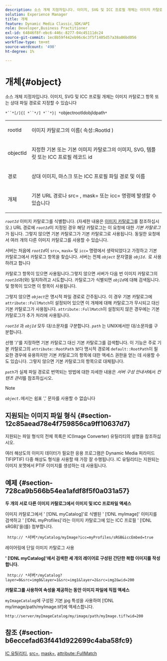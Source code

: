 ```yaml
---
description: 소스 개체 지정자입니다. 이미지, SVG 및 ICC 프로필 개체는 이미지 카탈로그 항목 또는 상대 파일 경로로 지정할 수 있습니다
solution: Experience Manager
title: 개체
feature: Dynamic Media Classic,SDK/API
role: Developer,Business Practitioner
exl-id: 64846f8f-ebc6-446c-8277-04c45111dc24
source-git-commit: 1ec8b59f442eb96c6c3f5f1405d57a38a86bd056
workflow-type: tm+mt
source-wordcount: '498'
ht-degree: 1%

---
```


# 개체{#object}

소스 개체 지정자입니다. 이미지, SVG 및 ICC 프로필 개체는 이미지 카탈로그 항목 또는 상대 파일 경로로 지정할 수 있습니다

`*``*[/]{[ *``*/] *``*}| *`objectrootIdobjIdpath`*`

<table id="simpletable_A8B9B4D508B94BE5B7F6112F0A5F8270"> 
 <tr class="strow"> 
  <td class="stentry"> <p> <span class="codeph"> <span class="varname"> rootId  </span> </span> </p> </td> 
  <td class="stentry"> <p>이미지 카탈로그의 이름( <span class="codeph"> 속성::RootId </span>) </p> </td> 
 </tr> 
 <tr class="strow"> 
  <td class="stentry"> <p> <span class="codeph"> <span class="varname"> objectId  </span> </span> </p> </td> 
  <td class="stentry"> <p>지정한 기본 또는 기본 이미지 카탈로그의 이미지, SVG, 템플릿 또는 ICC 프로필 레코드 id </p> </td> 
 </tr> 
 <tr class="strow"> 
  <td class="stentry"> <p> <span class="codeph"> <span class="varname"> 경로  </span> </span> </p> </td> 
  <td class="stentry"> <p>상대 이미지, 마스크 또는 ICC 프로필 파일 경로 및 이름 </p> </td> 
 </tr> 
 <tr class="strow"> 
  <td class="stentry"> <p> <span class="codeph"> <span class="varname"> 개체  </span> </span> </p> </td> 
  <td class="stentry"> <p>기본 URL 경로나 <span class="codeph"> src= </span>, <span class="codeph"> mask= </span> 또는 <span class="codeph"> icc= </span> 명령에 발생할 수 있습니다 </p> </td> 
 </tr> 
</table>

*`rootId`* 이미지 카탈로그를 식별합니다. (자세한 내용은 [이미지 카탈로그](../../../../../is-api/image-catalog/image-serving-api-ref/c-image-catalog-reference/c-overview/c-overview.md#concept-9ce2b6a133de45f783e95cabc5810ac3)를 참조하십시오.) URL 경로에 *`rootId`*&#x200B;이 지정된 경우 해당 카탈로그는 이 요청에 대한 *기본 카탈로그*&#x200B;가 됩니다. 그렇지 않으면 기본 카탈로그가 기본 카탈로그로 사용됩니다. 동일한 요청에서 여러 개의 다른 이미지 카탈로그를 사용할 수 있습니다.

서버는 처음에 *`rootId`*&#x200B;이 `src=`, `mask=` 및 `icc=` 명령에서 생략되었다고 가정하고 기본 카탈로그에서 카탈로그 항목을 찾습니다. 서버는 전체 *`object`* 문자열을 *`objId.`* 로 사용하려고 합니다

카탈로그 항목이 있으면 사용됩니다.그렇지 않으면 서버가 다음 번 이미지 카탈로그의 *`rootId`*&#x200B;과(와) 일치하려고 시도합니다. 카탈로그가 식별되면 *`objId`*&#x200B;에 대해 검색됩니다. 및 항목이 있으면 이 항목이 사용됩니다.

그렇지 않으면 *`object`*&#x200B;은 명시적 파일 경로로 간주됩니다. 이 경우 기본 카탈로그에 `attribute::FullMatch`이 설정되어 있으면 이 개체에 대해 카탈로그가 무시되고 대신 기본 카탈로그가 사용됩니다. `attribute::FullMatch`이 설정되지 않은 경우에는 기본 카탈로그가 추가 처리에 사용됩니다.

*`rootId`* 과 *`objId`* 모두 대/소문자를 구분합니다. *`path`* 는 UNIX에서만 대/소문자를 구분합니다.

선행 &#39;/&#39;를 지정하면 기본 카탈로그 대신 기본 카탈로그를 검색합니다. 이 기능은 주로 기본 카탈로그의 `attribute::RootPath` 보다 명시적 경로에 `default::RootPath`이 필요한 경우에 유용하지만 기본 카탈로그의 항목에 대한 액세스 권한을 얻는 데 사용할 수도 있습니다. 그렇지 않으면 기본 카탈로그의 항목으로 대체됩니다.

*`path`*&#x200B;가 실제 파일 경로로 번역되는 방법에 대한 자세한 내용은 *서버 구성 안내서*&#x200B;에서 *컨텐츠 관리*&#x200B;를 참조하십시오.

>[!NOTE]
>
>*`object.`*&#x200B;에서는 쉼표 &#39;,&#39; 문자를 사용할 수 없습니다

## 지원되는 이미지 파일 형식 {#section-12c85aead78e4f759856ca9ff10637d7}

지원되는 파일 형식의 전체 목록은 IC(Image Converter) 유틸리티의 설명을 참조하십시오.

여러 해상도의 이미지 데이터가 필요한 응용 프로그램은 Dynamic Media 피라미드 TIF(PTIF) 다중 해상도 형식을 사용할 때 가장 잘 수행됩니다. IC 유틸리티는 지원되는 이미지 포맷에서 PTIF 이미지를 생성하는 데 사용됩니다.

## 예제 {#section-728ca9b566b54ea1afdf8f5f0a031a57}

**두 개의 서로 다른 이미지 카탈로그에서 이미지 및 ICC 프로파일 액세스**

이미지 카탈로그에서 &#39; [!DNL myCatalog]&#39;로 식별된 &#39; [!DNL myImage]&#39; 이미지를 검색하고 &#39; [!DNL myProfiles]&#39;라는 이미지 카탈로그에 있는 ICC 프로필 &#39; [!DNL sRGB]&#39;을(를) 첨부합니다.

` http:// *`서버`*/myCatalog/myImage?icc=myProfiles/sRGB&iccEmbed=true`

레이어링에 단일 이미지 카탈로그 사용

**&#39;  [!DNL myCatalog]&#39;에서 검색한 세 개의 레이어로 구성된 간단한 복합 이미지를 작성합니다.**

` http:// *`서버`*/myCatalog?layer=0&src=img0&layer=1&src=img1&layer=2&src=img2&wid=200`

**카탈로그를 사용하여 속성을 제공하는 동안 이미지 파일에 직접 액세스**

`myImageCatalog`에 구성된 기본 jpg 특성을 사용하여 [!DNL my/image/path/myImage.tif]에 액세스합니다.

`http://server/myImageCatalog/my/image/path/myImage.tif?wid=200`

## 참조 {#section-b6eccefad63f441d922699c4aba58fc9}

[IC 유틸리티](../../../../../is-api/is-utils/utilities/r-ic.md#reference-de9f43c63a8f48f1a755ff1760af8b7b),  [src=](../../../../../is-api/http-ref/image-serving-api-ref/c-http-protocol-reference/c-command-reference/r-src.md#reference-f6506637778c4c69bf106a7924a91ab1),  [mask=](../../../../../is-api/http-ref/image-serving-api-ref/c-http-protocol-reference/c-command-reference/r-mask.md#reference-922254e027404fb890b850e2723ee06e),  [attribute::FullMatch](../../../../../is-api/image-catalog/image-serving-api-ref/c-image-catalog-reference/c-attributes-reference/r-fullmatch.md#reference-c3a72f31672a48b386943d6781cf50d7)
